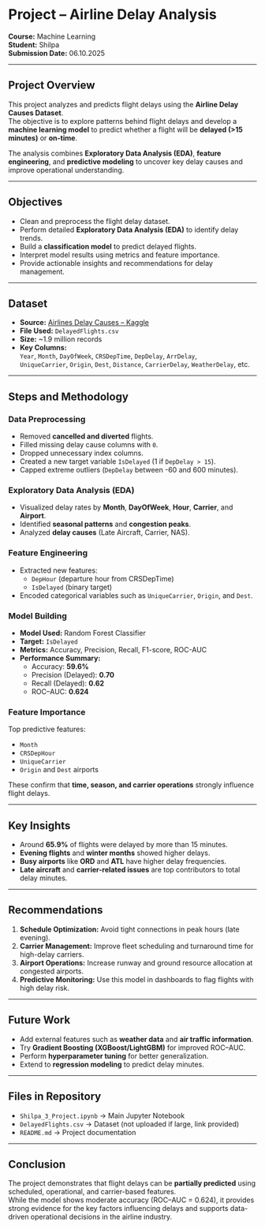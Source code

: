 # Project – Airline Delay Analysis  
**Course:** Machine Learning  
**Student:** Shilpa  
**Submission Date:** 06.10.2025  

---

##  Project Overview
This project analyzes and predicts flight delays using the **Airline Delay Causes Dataset**.  
The objective is to explore patterns behind flight delays and develop a **machine learning model** to predict whether a flight will be **delayed (>15 minutes)** or **on-time**.  

The analysis combines **Exploratory Data Analysis (EDA)**, **feature engineering**, and **predictive modeling** to uncover key delay causes and improve operational understanding.  

---

##  Objectives
- Clean and preprocess the flight delay dataset.  
- Perform detailed **Exploratory Data Analysis (EDA)** to identify delay trends.  
- Build a **classification model** to predict delayed flights.  
- Interpret model results using metrics and feature importance.  
- Provide actionable insights and recommendations for delay management.  

---

##  Dataset
- **Source:** [Airlines Delay Causes – Kaggle](https://www.kaggle.com/datasets/giovamata/airlinedelaycauses)  
- **File Used:** `DelayedFlights.csv`  
- **Size:** ~1.9 million records  
- **Key Columns:**  
  `Year`, `Month`, `DayOfWeek`, `CRSDepTime`, `DepDelay`, `ArrDelay`,  
  `UniqueCarrier`, `Origin`, `Dest`, `Distance`, `CarrierDelay`, `WeatherDelay`, etc.  

---

## Steps and Methodology

### Data Preprocessing
- Removed **cancelled and diverted** flights.  
- Filled missing delay cause columns with `0`.  
- Dropped unnecessary index columns.  
- Created a new target variable `IsDelayed` (1 if `DepDelay > 15`).  
- Capped extreme outliers (`DepDelay` between -60 and 600 minutes).  

### Exploratory Data Analysis (EDA)
- Visualized delay rates by **Month**, **DayOfWeek**, **Hour**, **Carrier**, and **Airport**.  
- Identified **seasonal patterns** and **congestion peaks**.  
- Analyzed **delay causes** (Late Aircraft, Carrier, NAS).  

###  Feature Engineering
- Extracted new features:  
  - `DepHour` (departure hour from CRSDepTime)  
  - `IsDelayed` (binary target)  
- Encoded categorical variables such as `UniqueCarrier`, `Origin`, and `Dest`.  

###  Model Building
- **Model Used:** Random Forest Classifier  
- **Target:** `IsDelayed`  
- **Metrics:** Accuracy, Precision, Recall, F1-score, ROC-AUC  
- **Performance Summary:**  
  - Accuracy: **59.6%**  
  - Precision (Delayed): **0.70**  
  - Recall (Delayed): **0.62**  
  - ROC–AUC: **0.624**  

### Feature Importance
Top predictive features:
- `Month`
- `CRSDepHour`
- `UniqueCarrier`
- `Origin` and `Dest` airports  

These confirm that **time, season, and carrier operations** strongly influence flight delays.

---

## Key Insights
- Around **65.9%** of flights were delayed by more than 15 minutes.  
- **Evening flights** and **winter months** showed higher delays.  
- **Busy airports** like **ORD** and **ATL** have higher delay frequencies.  
- **Late aircraft** and **carrier-related issues** are top contributors to total delay minutes.  

---

## Recommendations
1. **Schedule Optimization:** Avoid tight connections in peak hours (late evening).  
2. **Carrier Management:** Improve fleet scheduling and turnaround time for high-delay carriers.  
3. **Airport Operations:** Increase runway and ground resource allocation at congested airports.  
4. **Predictive Monitoring:** Use this model in dashboards to flag flights with high delay risk.

---

## Future Work
- Add external features such as **weather data** and **air traffic information**.  
- Try **Gradient Boosting (XGBoost/LightGBM)** for improved ROC–AUC.  
- Perform **hyperparameter tuning** for better generalization.  
- Extend to **regression modeling** to predict delay minutes.

---

## Files in Repository
- `Shilpa_3_Project.ipynb` → Main Jupyter Notebook  
- `DelayedFlights.csv` → Dataset (not uploaded if large, link provided)  
- `README.md` → Project documentation  

---

## Conclusion
The project demonstrates that flight delays can be **partially predicted** using scheduled, operational, and carrier-based features.  
While the model shows moderate accuracy (ROC–AUC = 0.624), it provides strong evidence for the key factors influencing delays and supports data-driven operational decisions in the airline industry.
